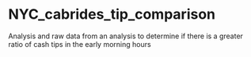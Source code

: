 # NYC_cabrides_tip_comparison
Analysis and raw data from an analysis to determine if there is a greater ratio of cash tips in the early morning hours
